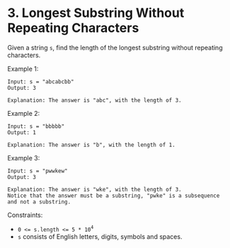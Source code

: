 # 3. Longest Substring Without Repeating Characters

Given a string `s`, find the length of the longest substring without repeating characters.

Example 1:

    Input: s = "abcabcbb"
    Output: 3

    Explanation: The answer is "abc", with the length of 3.

Example 2:

    Input: s = "bbbbb"
    Output: 1

    Explanation: The answer is "b", with the length of 1.

Example 3:

    Input: s = "pwwkew"
    Output: 3

    Explanation: The answer is "wke", with the length of 3.
    Notice that the answer must be a substring, "pwke" is a subsequence and not a substring.


Constraints:

- `0 <= s.length <= 5 * 10`<sup>`4`</sup>
- `s` consists of English letters, digits, symbols and spaces.

